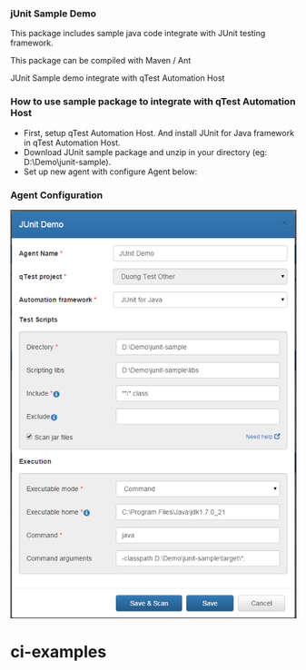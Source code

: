 ### jUnit Sample Demo 

This package includes sample java code integrate with JUnit testing framework.

This package can be compiled with Maven / Ant

JUnit Sample demo integrate with qTest Automation Host

### How to use sample package to integrate with qTest Automation Host
- First, setup qTest Automation Host. And install JUnit for Java framework in qTest Automation Host.
- Download JUnit sample package and unzip in your directory (eg: D:\Demo\junit-sample).
- Set up new agent with configure Agent below:

### Agent Configuration
![Agent Configuration](/documentation/agent-configuration.png?raw=true)
# ci-examples
